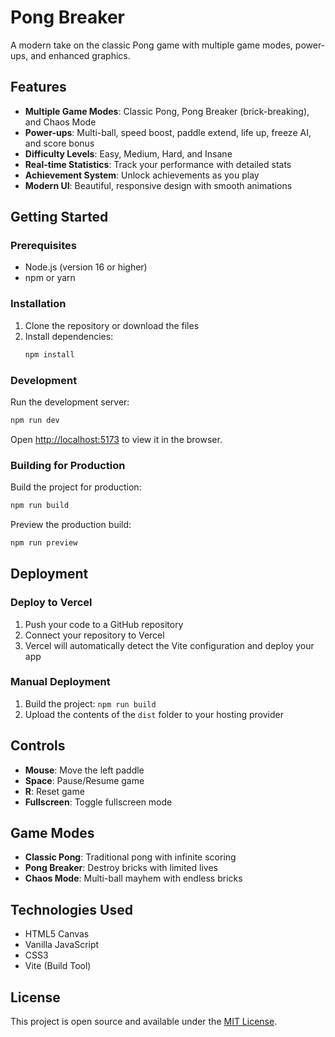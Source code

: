 # Pong Breaker

A modern take on the classic Pong game with multiple game modes, power-ups, and enhanced graphics.

## Features

- **Multiple Game Modes**: Classic Pong, Pong Breaker (brick-breaking), and Chaos Mode
- **Power-ups**: Multi-ball, speed boost, paddle extend, life up, freeze AI, and score bonus
- **Difficulty Levels**: Easy, Medium, Hard, and Insane
- **Real-time Statistics**: Track your performance with detailed stats
- **Achievement System**: Unlock achievements as you play
- **Modern UI**: Beautiful, responsive design with smooth animations

## Getting Started

### Prerequisites

- Node.js (version 16 or higher)
- npm or yarn

### Installation

1. Clone the repository or download the files
2. Install dependencies:
   ```bash
   npm install
   ```

### Development

Run the development server:
```bash
npm run dev
```

Open [http://localhost:5173](http://localhost:5173) to view it in the browser.

### Building for Production

Build the project for production:
```bash
npm run build
```

Preview the production build:
```bash
npm run preview
```

## Deployment

### Deploy to Vercel

1. Push your code to a GitHub repository
2. Connect your repository to Vercel
3. Vercel will automatically detect the Vite configuration and deploy your app

### Manual Deployment

1. Build the project: `npm run build`
2. Upload the contents of the `dist` folder to your hosting provider

## Controls

- **Mouse**: Move the left paddle
- **Space**: Pause/Resume game
- **R**: Reset game
- **Fullscreen**: Toggle fullscreen mode

## Game Modes

- **Classic Pong**: Traditional pong with infinite scoring
- **Pong Breaker**: Destroy bricks with limited lives
- **Chaos Mode**: Multi-ball mayhem with endless bricks

## Technologies Used

- HTML5 Canvas
- Vanilla JavaScript
- CSS3
- Vite (Build Tool)

## License

This project is open source and available under the [MIT License](LICENSE). 